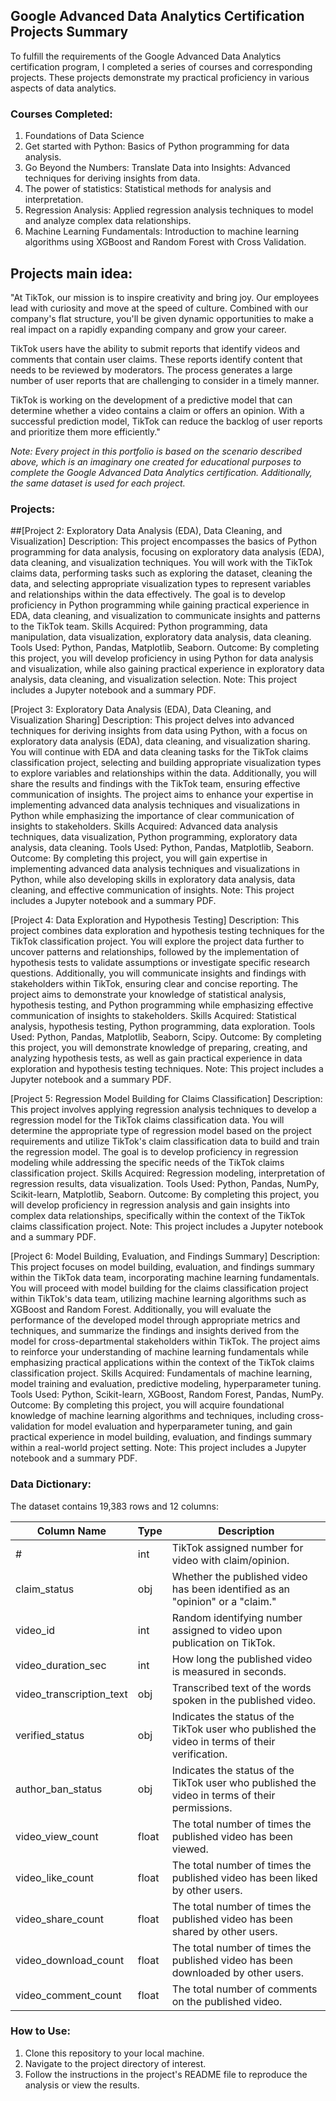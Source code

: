 ## Google Advanced Data Analytics Certification Projects Summary

To fulfill the requirements of the Google Advanced Data Analytics certification program, I completed a series of courses and corresponding projects. These projects demonstrate my practical proficiency in various aspects of data analytics.

### Courses Completed:
1. Foundations of Data Science
2. Get started with Python: Basics of Python programming for data analysis.
3. Go Beyond the Numbers: Translate Data into Insights: Advanced techniques for deriving insights from data.
4. The power of statistics: Statistical methods for analysis and interpretation.
5. Regression Analysis: Applied regression analysis techniques to model and analyze complex data relationships.
6. Machine Learning Fundamentals: Introduction to machine learning algorithms using XGBoost and Random Forest with Cross Validation.

## Projects main idea:

"At TikTok, our mission is to inspire creativity and bring joy. Our employees lead with curiosity and move at the speed of culture. Combined with our company's flat structure, you'll be given dynamic opportunities to make a real impact on a rapidly expanding company and grow your career.

TikTok users have the ability to submit reports that identify videos and comments that contain user claims. These reports identify content that needs to be reviewed by moderators. The process generates a large number of user reports that are challenging to consider in a timely manner. 

TikTok is working on the development of a predictive model that can determine whether a video contains a claim or offers an opinion. With a successful prediction model, TikTok can reduce the backlog of user reports and prioritize them more efficiently."

*Note: Every project in this portfolio is based on the scenario described above, which is an imaginary one created for educational purposes to complete the Google Advanced Data Analytics certification. Additionally, the same dataset is used for each project.*

### Projects:


##[Project 2: Exploratory Data Analysis (EDA), Data Cleaning, and Visualization]
Description: This project encompasses the basics of Python programming for data analysis, focusing on exploratory data analysis (EDA), data cleaning, and visualization techniques. You will work with the TikTok claims data, performing tasks such as exploring the dataset, cleaning the data, and selecting appropriate visualization types to represent variables and relationships within the data effectively. The goal is to develop proficiency in Python programming while gaining practical experience in EDA, data cleaning, and visualization to communicate insights and patterns to the TikTok team.
Skills Acquired: Python programming, data manipulation, data visualization, exploratory data analysis, data cleaning.
Tools Used: Python, Pandas, Matplotlib, Seaborn.
Outcome: By completing this project, you will develop proficiency in using Python for data analysis and visualization, while also gaining practical experience in exploratory data analysis, data cleaning, and visualization selection.
Note: This project includes a Jupyter notebook and a summary PDF.



[Project 3: Exploratory Data Analysis (EDA), Data Cleaning, and Visualization Sharing]
Description: This project delves into advanced techniques for deriving insights from data using Python, with a focus on exploratory data analysis (EDA), data cleaning, and visualization sharing. You will continue with EDA and data cleaning tasks for the TikTok claims classification project, selecting and building appropriate visualization types to explore variables and relationships within the data. Additionally, you will share the results and findings with the TikTok team, ensuring effective communication of insights. The project aims to enhance your expertise in implementing advanced data analysis techniques and visualizations in Python while emphasizing the importance of clear communication of insights to stakeholders.
Skills Acquired: Advanced data analysis techniques, data visualization, Python programming, exploratory data analysis, data cleaning.
Tools Used: Python, Pandas, Matplotlib, Seaborn.
Outcome: By completing this project, you will gain expertise in implementing advanced data analysis techniques and visualizations in Python, while also developing skills in exploratory data analysis, data cleaning, and effective communication of insights.
Note: This project includes a Jupyter notebook and a summary PDF.


[Project 4: Data Exploration and Hypothesis Testing]
Description: This project combines data exploration and hypothesis testing techniques for the TikTok classification project. You will explore the project data further to uncover patterns and relationships, followed by the implementation of hypothesis tests to validate assumptions or investigate specific research questions. Additionally, you will communicate insights and findings with stakeholders within TikTok, ensuring clear and concise reporting. The project aims to demonstrate your knowledge of statistical analysis, hypothesis testing, and Python programming while emphasizing effective communication of insights to stakeholders.
Skills Acquired: Statistical analysis, hypothesis testing, Python programming, data exploration.
Tools Used: Python, Pandas, Matplotlib, Seaborn, Scipy.
Outcome: By completing this project, you will demonstrate knowledge of preparing, creating, and analyzing hypothesis tests, as well as gain practical experience in data exploration and hypothesis testing techniques.
Note: This project includes a Jupyter notebook and a summary PDF.


[Project 5: Regression Model Building for Claims Classification]
Description: This project involves applying regression analysis techniques to develop a regression model for the TikTok claims classification data. You will determine the appropriate type of regression model based on the project requirements and utilize TikTok's claim classification data to build and train the regression model. The goal is to develop proficiency in regression modeling while addressing the specific needs of the TikTok claims classification project.
Skills Acquired: Regression modeling, interpretation of regression results, data visualization.
Tools Used: Python, Pandas, NumPy, Scikit-learn, Matplotlib, Seaborn.
Outcome: By completing this project, you will develop proficiency in regression analysis and gain insights into complex data relationships, specifically within the context of the TikTok claims classification project.
Note: This project includes a Jupyter notebook and a summary PDF.


[Project 6: Model Building, Evaluation, and Findings Summary]
Description: This project focuses on model building, evaluation, and findings summary within the TikTok data team, incorporating machine learning fundamentals. You will proceed with model building for the claims classification project within TikTok's data team, utilizing machine learning algorithms such as XGBoost and Random Forest. Additionally, you will evaluate the performance of the developed model through appropriate metrics and techniques, and summarize the findings and insights derived from the model for cross-departmental stakeholders within TikTok. The project aims to reinforce your understanding of machine learning fundamentals while emphasizing practical applications within the context of the TikTok claims classification project.
Skills Acquired: Fundamentals of machine learning, model training and evaluation, predictive modeling, hyperparameter tuning.
Tools Used: Python, Scikit-learn, XGBoost, Random Forest, Pandas, NumPy.
Outcome: By completing this project, you will acquire foundational knowledge of machine learning algorithms and techniques, including cross-validation for model evaluation and hyperparameter tuning, and gain practical experience in model building, evaluation, and findings summary within a real-world project setting.
Note: This project includes a Jupyter notebook and a summary PDF.


### Data Dictionary:

The dataset contains 19,383 rows and 12 columns:

| Column Name             | Type   | Description                                                                                     |
|-------------------------|--------|-------------------------------------------------------------------------------------------------|
| #                       | int    | TikTok assigned number for video with claim/opinion.                                             |
| claim_status            | obj    | Whether the published video has been identified as an "opinion" or a "claim."                    |
| video_id                | int    | Random identifying number assigned to video upon publication on TikTok.                           |
| video_duration_sec      | int    | How long the published video is measured in seconds.                                             |
| video_transcription_text| obj    | Transcribed text of the words spoken in the published video.                                      |
| verified_status         | obj    | Indicates the status of the TikTok user who published the video in terms of their verification.   |
| author_ban_status       | obj    | Indicates the status of the TikTok user who published the video in terms of their permissions.    |
| video_view_count        | float  | The total number of times the published video has been viewed.                                    |
| video_like_count        | float  | The total number of times the published video has been liked by other users.                      |
| video_share_count       | float  | The total number of times the published video has been shared by other users.                     |
| video_download_count    | float  | The total number of times the published video has been downloaded by other users.                 |
| video_comment_count     | float  | The total number of comments on the published video.                                             |

### How to Use:

1. Clone this repository to your local machine.
2. Navigate to the project directory of interest.
3. Follow the instructions in the project's README file to reproduce the analysis or view the results.









